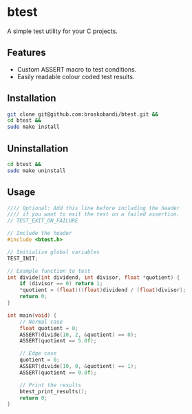# btest
A simple test utility for your C projects.

## Features
- Custom ASSERT macro to test conditions.
- Easily readable colour coded test results.

## Installation
```bash
git clone git@github.com:broskobandi/btest.git &&
cd btest &&
sudo make install
```

## Uninstallation
```bash
cd btest &&
sudo make uninstall
```

## Usage
```c
//// Optional: Add this line before including the header 
//// if you want to exit the test on a failed assertion.
// TEST_EXIT_ON_FAILURE

// Include the header
#include <btest.h>

// Initialize global variables
TEST_INIT;

// Example function to test
int divide(int dividend, int divisor, float *quotient) {
    if (divisor == 0) return 1;
    *quotient = (float)((float)dividend / (float)divisor);
    return 0;
}

int main(void) {
    // Normal case
    float quotient = 0;
    ASSERT(divide(10, 2, &quotient) == 0);
    ASSERT(quotient == 5.0f);

    // Edge case
    quotient = 0;
    ASSERT(divide(10, 0, &quotient) == 1);
    ASSERT(quotient == 0.0f);

    // Print the results
    btest_print_results();
    return 0;
}
```
